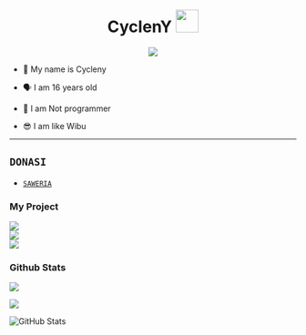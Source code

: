 <h1 align="center">CyclenY <img src="https://user-images.githubusercontent.com/1303154/88677602-1635ba80-d120-11ea-84d8-d263ba5fc3c0.gif" width="40px" alt=""><br></h1>
<p align="center">
<img src="https://i.ibb.co/kMNbw3m/chikoo.jpg" />
</p>

<p align="center">

- 👼 My name is Cycleny

- 🗣️ I am 16 years old 

- 🔭 I am Not programmer
 
- 😎 I am like Wibu
</p>

------

## ```DONASI```

- [`SAWERIA`](https://saweria.co/ZeroYT7)

<h3 align="left">My Project</h3>
<p align="left">
  <a href="https://github.com/CyclenY/Base-ZeroYT7"><img src="https://github-readme-stats.vercel.app/api/pin/?username=CyclenY&repo=Base-ZeroYT7&bg_color=30,e96443,904e95&title_color=fff&text_color=fff&icon_color=fff&hide_border=true&show_icons=true&show_owner=true&disable_animations=false" /></br>
  <a href="https://github.com/CyclenY/BaseNew-ZeroYT7"><img src="https://github-readme-stats.vercel.app/api/pin/?username=CyclenY&repo=BaseNew-ZeroYT7&bg_color=30,e96443,904e95&title_color=fff&text_color=fff&icon_color=fff&hide_border=true&show_icons=true&show_owner=true&disable_animations=false" /></br>
<a href="https://github.com/CyclenY/RestAPI-ZeroYT7"><img src="https://github-readme-stats.vercel.app/api/pin/?username=CyclenY&repo=RestAPI-ZeroYT7&bg_color=30,e96443,904e95&title_color=fff&text_color=fff&icon_color=fff&hide_border=true&show_icons=true&show_owner=true&disable_animations=false" /></a>
</p>

<h3 align="left">Github Stats</h3>
<p align="left">
<img src="https://github-readme-stats.vercel.app/api?username=CyclenY&bg_color=30,e96443,904e95&title_color=fff&text_color=fff&count_private=true&include_all_commits=true&icon_color=fff&hide_border=false&show_icons=falze" /></a>
</p> 

<p align="left">
  <a href="https://github.com/CyclenY"><img src="https://github-readme-stats.vercel.app/api/top-langs?username=CyclenY&bg_color=30,e96443,904e95&title_color=fff&text_color=fff&hide_border=true&hide_title=false&show_icons=true&layout=compact&langs_count=10" /></a>
</p>

 
 ![GitHub Stats](https://github-readme-stats.vercel.app/api?username=CyclenY&theme=radical)
